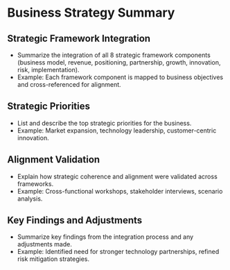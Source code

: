 # Business Strategy Summary

## Strategic Framework Integration
- Summarize the integration of all 8 strategic framework components (business model, revenue, positioning, partnership, growth, innovation, risk, implementation).
- Example: Each framework component is mapped to business objectives and cross-referenced for alignment.

## Strategic Priorities
- List and describe the top strategic priorities for the business.
- Example: Market expansion, technology leadership, customer-centric innovation.

## Alignment Validation
- Explain how strategic coherence and alignment were validated across frameworks.
- Example: Cross-functional workshops, stakeholder interviews, scenario analysis.

## Key Findings and Adjustments
- Summarize key findings from the integration process and any adjustments made.
- Example: Identified need for stronger technology partnerships, refined risk mitigation strategies. 
